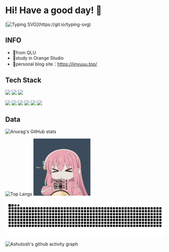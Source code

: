 # Hi! Have a good day! 👋

[![Typing SVG](https://readme-typing-svg.demolab.com?font=Fira+Code&pause=1000&color=97f6f5&width=435&lines=Here+is+Luminous!;Programming+is+lifffffe!!!)](https://git.io/typing-svg)

## INFO

* 📕from QLU
* 🍊study in Orange Studio
* 🎈personal blog site：https://jinyuuu.top/

## Tech Stack

<img src="https://img.shields.io/badge/-Java-orange?style=plastic&label=main&labelColor=gray" /> <img src="https://img.shields.io/badge/-Python-232ccd?style=plastic&label=main&labelColor=gray" /> <img src="https://img.shields.io/badge/-Rust-f1524a?style=plastic&label=main&labelColor=gray" />

<img src="https://img.shields.io/badge/-HTML5-E34F26?style=plastic&logo=html5&logoColor=white" /> <img src="https://img.shields.io/badge/-CSS3-1572B6?style=plastic&logo=css3" /> <img src="https://img.shields.io/badge/-JavaScript-oringe?style=plastic&logo=javascript" /> <img src="https://img.shields.io/badge/-TypeScript-6d57ed?style=plastic" /> <img src="https://img.shields.io/badge/-Shell-3975ba?style=plastic" /> <img src="https://img.shields.io/badge/-C++-69a05f?style=plastic" />

## Data

![Anurag's GitHub stats](https://github-readme-stats.vercel.app/api?username=Torchman005&show_icons=true&hide_title=true&text_color=4fa0dd&icon_color=27a2c1&bg_color=DEG,87cae1,aedbeb,7dc5de,d1ebf4,73c1dc)
<!-- Github统计卡片 -->
<!-- [![Readme Card](https://github-readme-stats.vercel.app/api/pin/?username=Torchman005&repo=github-readme-stats)](https://github.com/Torchman005/github-readme-stats) <!-- 允许仓库置顶超过6个 -->
![Top Langs](https://github-readme-stats.vercel.app/api/top-langs/?username=Torchman005&show_icons=true&hide_title=true&text_color=4fa0dd&icon_color=27a2c1&bg_color=DEG,87cae1,aedbeb,7dc5de,d1ebf4,73c1dc)  <!-- 使用语言统计 -->    ![gif](https://github.com/Torchman005/Torchman005/blob/main/profile.gif)


<picture>
  <source media="(prefers-color-scheme: dark)" srcset="https://raw.githubusercontent.com/Torchman005/Torchman005/output/github-contribution-grid-snake-dark.svg">
  <source media="(prefers-color-scheme: light)" srcset="https://raw.githubusercontent.com/Torchman005/Torchman005/output/github-contribution-grid-snake.svg">
  <img alt="github contribution grid snake animation" src="https://raw.githubusercontent.com/Torchman005/Torchman005/output/github-contribution-grid-snake.svg">
</picture>


![Ashutosh's github activity graph](https://github-readme-activity-graph.vercel.app/graph?username=Torchman005&theme=react)












<!--
**Torchman005/Torchman005** is a ✨ _special_ ✨ repository because its `README.md` (this file) appears on your GitHub profile.

Here are some ideas to get you started:

- 🔭 I’m currently working on ...
- 🌱 I’m currently learning ...
- 👯 I’m looking to collaborate on ...
- 🤔 I’m looking for help with ...
- 💬 Ask me about ...
- 📫 How to reach me: ...
- 😄 Pronouns: ...
- ⚡ Fun fact: ...
-->
